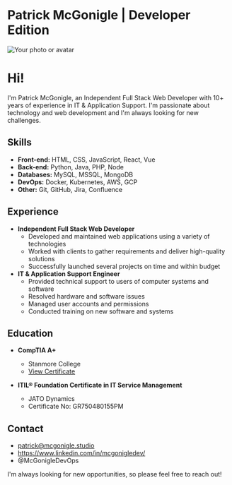 # Patrick McGonigle | Developer Edition

![Your photo or avatar](https://resources.mcgonigle.studio/images/avatar.png)

# Hi!

I'm Patrick McGonigle, an Independent Full Stack Web Developer with 10+ years of experience in IT & Application Support. I'm passionate about technology and web development and I'm always looking for new challenges.

## Skills

* **Front-end:** HTML, CSS, JavaScript, React, Vue
* **Back-end:** Python, Java, PHP, Node
* **Databases:** MySQL, MSSQL, MongoDB
* **DevOps:** Docker, Kubernetes, AWS, GCP
* **Other:** Git, GitHub, Jira, Confluence

## Experience

* **Independent Full Stack Web Developer**
    * Developed and maintained web applications using a variety of technologies
    * Worked with clients to gather requirements and deliver high-quality solutions
    * Successfully launched several projects on time and within budget
* **IT & Application Support Engineer**
    * Provided technical support to users of computer systems and software
    * Resolved hardware and software issues
    * Managed user accounts and permissions
    * Conducted training on new software and systems

## Education

* **CompTIA A+**
    * Stanmore College
    * [View Certificate](https://resources.mcgonigle.studio/files/certificates/Patrick%20McGonigle%20-%20CompTIA%20A+%20certificate.pdf)

* **ITIL® Foundation Certificate in IT Service Management**
    * JATO Dynamics
    * Certificate No: GR750480155PM

<!-- ## Projects

* [Project Name](https://github.com/YourUserName/ProjectName)
* [Project Name](https://github.com/YourUserName/ProjectName)
* [Project Name](https://github.com/YourUserName/ProjectName) -->

## Contact

* patrick@mcgonigle.studio
* https://www.linkedin.com/in/mcgonigledev/
* @McGonigleDevOps

I'm always looking for new opportunities, so please feel free to reach out!
